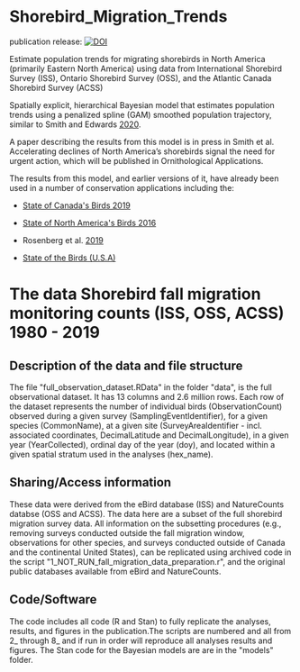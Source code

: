 

# Shorebird_Migration_Trends

publication release: [![DOI](https://zenodo.org/badge/291260452.svg)](https://zenodo.org/badge/latestdoi/291260452)

Estimate population trends for migrating shorebirds in North America (primarily Eastern North America) using data from International Shorebird Survey (ISS), Ontario Shorebird Survey (OSS), and the Atlantic Canada Shorebird Survey (ACSS)

Spatially explicit, hierarchical Bayesian model that estimates population trends using a penalized spline (GAM) smoothed population trajectory, similar to Smith and Edwards [2020](https://doi.org/10.1093/ornithapp/duaa065).

A paper describing the results from this model is in press in Smith et al. Accelerating declines of North America’s shorebirds signal the need for urgent action, which will be published in Ornithological Applications.

The results from this model, and earlier versions of it, have already been used in a number of conservation applications including the:

-   [State of Canada's Birds 2019](www.stateofcanadasbirds.org)

-   [State of North America's Birds 2016](https://www.stateofthebirds.org/2016)

-   Rosenberg et al. [2019](https://doi.org/10.1126/science.aaw1313)

-   [State of the Birds (U.S.A)](www.stateofthebirds.org)


# The data Shorebird fall migration monitoring counts (ISS, OSS, ACSS) 1980 - 2019


## Description of the data and file structure

The file "full_observation_dataset.RData" in the folder "data", is the full observational dataset. It has 13 columns and 2.6 million rows. Each row of the dataset represents the number of individual birds (ObservationCount) observed during a given survey (SamplingEventIdentifier), for a given species (CommonName), at a given site (SurveyAreaIdentifier - incl. associated coordinates, DecimalLatitude and DecimalLongitude), in a given year (YearCollected), ordinal day of the year (doy), and located within a given spatial stratum used in the analyses (hex_name).    


## Sharing/Access information

These data were derived from the eBird database (ISS) and NatureCounts databse (OSS and ACSS). The data here are a subset of the full shorebird migration survey data. All information on the subsetting procedures (e.g., removing surveys conducted outside the fall migration window, observations for other species, and surveys conducted outside of Canada and the continental United States), can be replicated using archived code in the script "1_NOT_RUN_fall_migration_data_preparation.r", and the original public databases available from eBird and NatureCounts.


## Code/Software

The code includes all code (R and Stan) to fully replicate the analyses, results, and figures in the publication.The scripts are numbered and all from 2_ through 8_ and if run in order will reproduce all analyses results and figures. The Stan code for the Bayesian models are are in the "models" folder.


